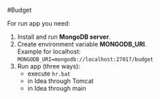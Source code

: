 #Budget  
  
For run app you need:
 1. Install and run **MongoDB server**. 
 2. Create environment variable **MONGODB_URI**.  
    Example for localhost:  
    ``MONGODB_URI=mongodb://localhost:27017/budget``   
 3. Run app (three ways):  
    - execute ``hr.bat``
    - in Idea through Tomcat
    - in Idea through main
 
 
     

  
